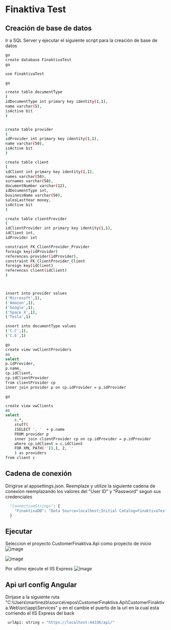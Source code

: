 # Finaktiva Test

## Creación de base de datos

Ir a SQL Server y ejecutar el siguiente script para la creación de base de datos 

```bash
go
create database FinaktivaTest
go

use FinaktivaTest

go

create table documentType 
(
idDocumentType int primary key identity(1,1),
name varchar(5),
isActive bit 
)


create table provider
(
idProvider int primary key identity(1,1),
name varchar(50),
isActive bit 
)

create table client 
(
idClient int primary key identity(1,1),
names varchar(50),
surnames varchar(50),
documentNumber varchar(12),
idDocumentType int,
businessName varchar(50),
salesLastYear money,
isActive bit 
)

create table clientProvider
(
idClientProvider int primary key identity(1,1),
idClient int,
idProvider int

constraint FK_ClientProvider_Provider
foreign key(idProvider)
references provider(idProvider),
constraint FK_ClientProvider_Client
foreign key(idClient)
references client(idClient)
)



insert into provider values
('Microsoft',1),
('Amazon',1),
('Google',1),
('Space X',1),
('Tesla',1)

insert into documentType values
('C.C',1),
('C.E',1)

go
create view vwClientProviders
as
select 
p.idProvider, 
p.name,
cp.idClient,
cp.idClientProvider
from clientProvider cp
inner join provider p on cp.idProvider = p.idProvider

go

create view vwClients
as 
select 
	c.*,
	stuff(
	(SELECT ', '  + p.name
    FROM provider p
	inner join clientProvider cp on cp.idProvider = p.idProvider
	where cp.idClient = c.idClient
	FOR XML PATH('')),1, 2, ''
	) as providers
from client c

```

## Cadena de conexión
Dirigirse al appsettings.json. Reemplaze y utilize la siguiente cadena de conexion reemplazando los valores del "User ID" y "Password" segun sus credenciales

```python
  "ConnectionStrings": {
    "FinaktivaDB": "Data Source=localhost;Initial Catalog=FinaktivaTest;Persist Security Info=True;User ID=sa;Password=*****;MultipleActiveResultSets=True;Application Name=EntityFramework"
  }
```

## Ejecutar
Seleccion el proyecto CustomerFinaktiva.Api como proyecto de inicio
![image](https://user-images.githubusercontent.com/54759003/155899456-82bec727-6719-439f-9ffe-959f13b3ed0a.png)

![image](https://user-images.githubusercontent.com/54759003/155899464-145fb99e-0a38-4b85-8d1c-1393ba4f4809.png)

Por ultimo ejecute el IIS Express
![image](https://user-images.githubusercontent.com/54759003/155899473-fb7649bf-9908-4eb4-8fd8-a9f133c965d8.png)


## Api url config Angular
Dirijase a la siguiente ruta
"C:\Users\martinezb\source\repos\CustomerFinaktiva.Api\CustomerFinaktiva.Web\src\app\Services"
y en el cambie el puerto de la url en la cual esta corriendo el IIS Express del back

```python
 urlApi: string = "https://localhost:44336/api/"
```
